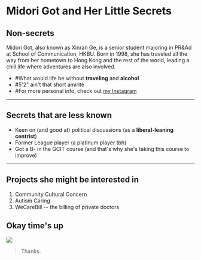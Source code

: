 # Midori Got and Her Little Secrets

## Non-secrets

Midori Got, also known as Xinran Ge, is a senior student majoring in PR&Ad at School of Communication, HKBU.
Born in 1998, she has traveled all the way from her hometown to Hong Kong and the rest of the world, leading a chill life where adventures are also involved.

* #What would life be without **traveling** and **alcohol**
* #5'2" ain't that short amirite
* #For more personal info, check out [my Instagram](https://www.instagram.com/midoriillusion/)

***

## Secrets that are less known

* Keen on (and good at) political discussions (as a **liberal-leaning centrist**)
* Former League player (a platinum player tbh)
* Got a B- in the GCIT course (and that's why she's taking this course to improve)

***

## Projects she might be interested in

1. Community Cultural Concern
2. Autism Caring
3. WeCareBill -- the billing of private doctors

## Okay time's up

![](https://i.imgflip.com/1nnkb3.jpg)

> Thanks.
